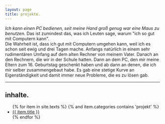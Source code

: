 ```yaml
---
layout: page
title: projekte.
---
```


*Ich kann einen PC bedienen, seit meine Hand groß genug war eine Maus zu benutzen.* Das ist zumindest das, was ich Leuten sage, warum "ich so gut mit Computern kann". <br>
Die Wahrheit ist, dass ich gut mit Computern umgehen kann, weil ich es schon seit ewig und drei Tagen mache. Anfangs natürlich in einem sehr rudimentären Umfang auf dem alten Rechner von meinem Vater. Danach an den Rechnern, die wir in der Schule hatten. Dann an dem PC, den mir meine Eltern zum 16. Geburtstag geschenkt haben und ab dann an denen, die ich mir selber zusammengebaut habe. Es gab eine stetige Kurve an Eigenständigkeit und damit immer neue Probleme, die es zu lösen gab. 


<hr>

<div class="toc">
  <h2>inhalte.</h2>
  <ul class="texts">
  {% for item in site.texts %}
    {% and item.categories contains 'projekt' %}
    <li class="text-title">
      <a href="{{ site.baseurl }}{{ item.url }}">
        {{ item.title }}
      </a>
    </li>
  {% endfor %}
  </ul>
</div>
